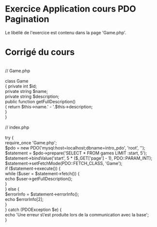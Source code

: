 # Exercice Application cours PDO Pagination
Le libéllé de l'exercice est contenu dans la page 'Game.php'.

# Corrigé du cours

<?php <br><br>
// Game.php <br><br>
class Game <br>
{
    private int $id; <br>
    private string $name; <br>
    private string $description; <br>
    public function getFullDescription() <br>
    {
        return $this->name.' - '.$this->description; <br>
    }<br>
}<br><br>
// index.php <br><br>
try { <br>
    require_once 'Game.php'; <br>
    $pdo = new PDO('mysql:host=localhost;dbname=intro_pdo', 'root', ''); <br>
    $statement = $pdo->prepare('SELECT * FROM games LIMIT :start, 5'); <br>
    $statement->bindValue('start', 5 * ($_GET['page'] - 1), PDO::PARAM_INT); <br>
    $statement->setFetchMode(PDO::FETCH_CLASS, 'Game'); <br>
    if ($statement->execute()) { <br>
        while ($user = $statement->fetch()) { <br>
            echo $user->getFullDescription(); <br>
        } <br>
    } else { <br>
        $errorInfo = $statement->errorInfo(); <br>
        echo $errorInfo[2]; <br>
    } <br>
} catch (PDOException $e) { <br>
    echo 'Une erreur s\'est produite lors de la communication avec la base'; <br>
}



